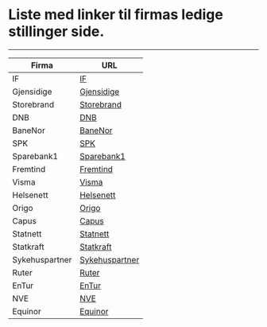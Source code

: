 ﻿# Liste med linker til firmas ledige stillinger side.

***

| Firma          | URL           |
|----------------|---------------|
| IF             |  [IF](https://if.wd3.myworkdayjobs.com/Careers) |
| Gjensidige     |	[Gjensidige](https://jobs.gjensidige.com/?locale=nb_NO) |
| Storebrand     |	[Storebrand](https://storebrand.wd3.myworkdayjobs.com/Storebrand_Careers) |
| DNB            |	[DNB](https://jobb.dnb.no/go/Teknologi/4224301/) |
| BaneNor        |	[BaneNor](https://karriere.banenor.no/search?locale=nb_NO) |
| SPK            |	[SPK](https://candidate.webcruiter.com/nb-no/Home/companyadverts?companylock=22241500#search) |
| Sparebank1     |	[Sparebank1](https://sparebank1.dev/#jobber) |
| Fremtind       |	[Fremtind](https://candidate.hr-manager.net/vacancies/list.aspx?customer=Sparebank1&departmentid=20451&mediaid=4630) |
| Visma          |	[Visma](https://www.visma.no/karriere/ledige-stillinger/) |
| Helsenett      |	[Helsenett](https://jobb.nhn.no/jobs) |
| Origo          |	[Origo](https://www.finn.no/job/employer/company/1729) |
| Capus          |	[Capus](https://capus.no/alle-stillinger/) |
| Statnett       |	[Statnett](https://www.statnett.no/karriere/jobbe-i-statnett/) |
| Statkraft      |	[Statkraft](https://www.statkraft.no/karriere/ledige-stillinger/?gad_source=1&gclid=Cj0KCQjwztOwBhD7ARIsAPDKnkD0U3oHQW_eE_hXNWPdQ6yPMXUxN_LU-_FdosyUOx6NEO-y5CJTzSMaAoptEALw_wcB) |
| Sykehuspartner |	[Sykehuspartner](https://candidate.webcruiter.com/nb-no/Home/companyadverts?&link_source_ID=0&companylock=262253632#search) |
| Ruter          |	[Ruter](https://candidate.webcruiter.com/nb-no/home/companyadverts?link_source_id=0&companylock=986500#search) |
| EnTur          |	[EnTur](https://om.entur.no/jobb-i-entur/) |
| NVE            |	[NVE](https://www.nve.no/om-nve/jobb-i-nve/) |
| Equinor        |	[Equinor](https://careers.peopleclick.eu.com/careerscp/client_statoil/external/en_US/search.do) |
